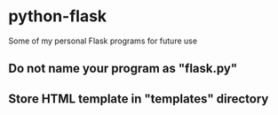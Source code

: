 # python-flask
Some of my personal Flask programs for future use


## Do not name your program as "flask.py"
## Store HTML template in "templates" directory
